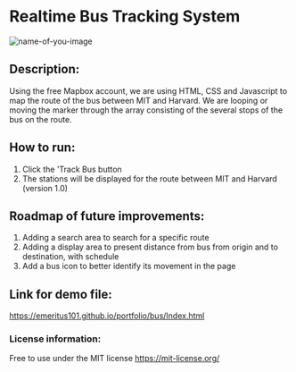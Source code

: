 # Realtime Bus Tracking System

![name-of-you-image](https://github.com/emeritus101/bus/bus.JPG)

## Description: 
Using the free Mapbox account, we are using HTML, CSS and Javascript to map the route of the bus between MIT and Harvard. 
We are looping or moving the marker through the array consisting of the several stops of the bus on the route.

## How to run:
1. Click the 'Track Bus button
2. The stations will be displayed for the route between MIT and Harvard (version 1.0)

## Roadmap of future improvements:
1. Adding a search area to search for a specific route
2. Adding a display area to present distance from bus from origin and to destination, with schedule
3. Add a bus icon to better identify its movement in the page

## Link for demo file: 
https://emeritus101.github.io/portfolio/bus/Index.html

### License information: 
Free to use under the MIT license https://mit-license.org/
